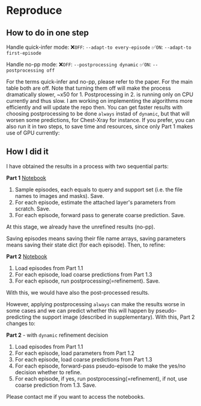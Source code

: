 # Reproduce

## How to do in one step


Handle quick-infer mode: ❌`OFF`:   `--adapt-to every-episode` ✅`ON`: `--adapt-to first-episode`

Handle no-pp mode: ❌`OFF`:   `--postprocessing dynamic` ✅`ON`: `--postprocessing off`

For the terms quick-infer and no-pp, please refer to the paper. For the main table both are off.
Note that turning them off will make the process dramatically slower, ~x50 for 1. Postprocessing in 2. is running only on CPU currently and thus slow. I am working on implementing the algorithms more efficiently and will update the repo then. You can get faster results with choosing postprocessing to be done `always` instad of `dynamic`, but that will worsen some predictions, for Chest-Xray for instance. If you prefer, you can also run it in two steps, to save time and resources, since only Part 1 makes use of GPU currently:

## How I did it

I have obtained the results in a process with two sequential parts:

**Part 1** [Notebook](https://www.kaggle.com/code/heyoujue/resusable-reproducable-bias-free-modular-testing)
1. Sample episodes, each equals to query and support set (i.e. the file names to images and masks). Save.
2. For each episode, estimate the attached layer's parameters from scratch. Save.
3. For each episode, forward pass to generate coarse prediction. Save.

At this stage, we already have the unrefined results (no-pp).

Saving episodes means saving their file name arrays, saving parameters means saving their state dict (for each episode).
Then, to refine:

**Part 2**  [Notebook](https://www.kaggle.com/code/heyoujue/postprocessing)
1. Load episodes from Part 1.1
2. For each episode, load coarse predictions from Part 1.3
3. For each episode, run postprocessing(=refinement). Save.

With this, we would have also the post-processed results.

However, applying postprocessing `always` can make the results worse in some cases and we can predict whether this will happen by pseudo-predicting the support image (described in supplementary). With this, Part 2 changes to:

**Part 2** - with `dynamic` refinement decision
1. Load episodes from Part 1.1
2. For each episode, load parameters from Part 1.2
3. For each episode, load coarse predictions from Part 1.3
4. For each episode, forward-pass pseudo-episode to make the yes/no decision whether to refine.
5. For each episode, if yes, run postprocessing(=refinement), if not, use coarse prediction from 1.3. Save.

Please contact me if you want to access the notebooks.
